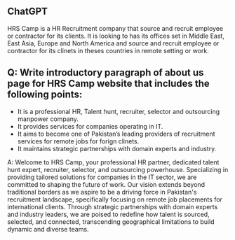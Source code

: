 ## ChatGPT

HRS Camp is a HR Recruitment company that source and recruit employee or contractor for its clients. It is looking to has its offices set in Middle East, East Asia, Europe and North America and source and recruit employee or contractor for its clinets in theses countries in remote setting or work. 

## Q: Write introductory paragraph of about us page for HRS Camp website that includes the following points:

- It is a professional HR, Talent hunt, recruiter, selector and outsourcing manpower company.
- It provides services for companies operating in IT.
- It aims to become one of Pakistan’s leading providers of recruitment services for remote jobs for forign clinets.
- It maintains strategic partnerships with domain experts and industry.


A:
Welcome to HRS Camp, your professional HR partner, dedicated talent hunt expert, recruiter, selector, and outsourcing powerhouse. Specializing in providing tailored solutions for companies in the IT sector, we are committed to shaping the future of work. Our vision extends beyond traditional borders as we aspire to be a driving force in Pakistan's recruitment landscape, specifically focusing on remote job placements for international clients. Through strategic partnerships with domain experts and industry leaders, we are poised to redefine how talent is sourced, selected, and connected, transcending geographical limitations to build dynamic and diverse teams.